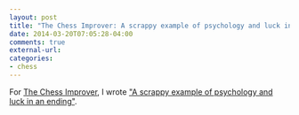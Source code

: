 ```yaml
---
layout: post
title: "The Chess Improver: A scrappy example of psychology and luck in an ending"
date: 2014-03-20T07:05:28-04:00
comments: true
external-url: 
categories: 
- chess
---
```

For [The Chess Improver](http://chessimprover.com/), I wrote ["A scrappy example of psychology and luck in an ending"](http://chessimprover.com/a-scrappy-example-of-psychology-and-luck-in-an-ending/).
